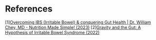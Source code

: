 # References
[1][Overcoming IBS (Irritable Bowel) & conquering Gut Health | Dr. William Chey, MD - Nutrition Made Simple! (2023)](https://www.youtube.com/watch?v=FdQexSS0lOg)
[2][Gravity and the Gut: A Hypothesis of Irritable Bowel Syndrome (2022)](https://journals.lww.com/ajg/Fulltext/2022/12000/Gravity_and_the_Gut__A_Hypothesis_of_Irritable.15.aspx)